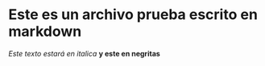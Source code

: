 # Este es un archivo prueba escrito en markdown
*Este texto estará en italica*
**y este en negritas**

